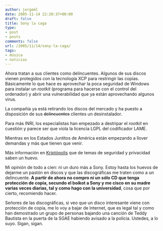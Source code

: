 ```yaml
---
author: jorgeml
date: 2005-11-14 22:20:37+00:00
draft: false
title: Sony la caga
type: 
- post
- posts
comments: false
url: /2005/11/14/sony-la-caga/
tags:
- música
- noticias
---
```


Ahora tratan a sus clientes como delincuentes. Algunos de sus discos vienen protegidos con la tecnología XCP para restringir las copias. Básicamente lo que hace es aprovechar la poca seguridad de Windows para instalar un _rootkit_ (programa para hacerse con el control del ordenador) y abrir una vulnerabilidad que ya están aprovechando algunos virus.

La compañía ya está retirando los discos del mercado y ha puesto a disposición de sus ~~delincuentes~~ clientes un desinstalador.

Para más INRI, los especialistas han empezado a destripar el _rootkit_ en cuestión y parece ser que viola la licencia LGPL del codificador LAME.

Mientras en los Estados Juntitos de América están empezando a llover demandas y más que tienen que venir.

Más información en [Kriptópolis](http://www.kriptopolis.org/node/1352) que de temas de seguridad y privacidad saben un huevo.

Mi opinión de todo a cien: ni un duro más a Sony. Estoy hasta los huevos de dejarme un pastón en discos y que las discográficas me traten como a un delincuente. **A partir de ahora no compro ni un sólo CD que tenga protección de copia, secundo el boikot a Sony y me cisco en su madre varias veces diarias, tal y como hago con la universidad**,  cosa que por cierto, recomiendo hacer.

Señores de las discográficas, si veo que un disco interesante viene con protección de copia, me lo voy a bajar de Internet, que es legal tal y como han demostrado un grupo de personas bajando una canción de Teddy Bautista en la puerta de la SGAE habiendo avisado a la policia. Ustedes, a lo suyo. Sigan, sigan.
